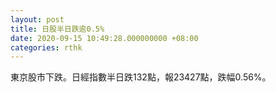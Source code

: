 ```yaml
---
layout: post
title: 日股半日跌逾0.5%
date: 2020-09-15 10:49:28.000000000 +08:00
categories: rthk
---
```


東京股市下跌。日經指數半日跌132點，報23427點，跌幅0.56%。
